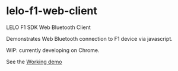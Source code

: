 # lelo-f1-web-client
LELO F1 SDK Web Bluetooth Client

Demonstrates Web Bluetooth connection to F1 device via javascript.

WIP: currently developing on Chrome.

See the [Working demo](https://fabiofenoglio.github.io/lelo-f1-web-sdk/example.html)